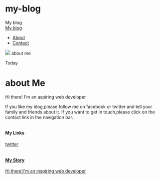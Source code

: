 # my-blog
<html>
<head>
<tittle>My blog</tittle>
</head>
<body>
<div id="header">
<div class="container">
<a href="index.html">My blog</a>
<ul>
<li><a href="about.html">About</a>
</li>
<li><a href="Contact.html">Contact</a>
</li>
</ul>
</div>
<div id="content">
<div class=" container">
  <div class="post">
    <div class="post- author">
      <img src="ContactPhoto-IMG_20180126_212813.jpg" >
      <span>about me</span>
    </div>
    <p class="post-date">Today</p>
    <h1 class="post-tittle">about Me</h1>
    <div class="post-content">
      <p>Hi there! I'm an aspiring web developer</p>
      <p>If you like my blog,please follow me on facebook or twitter and tell your family and friends about it.
      If you want to get in touch,please click on the contact link in the navigation bar.</p>
    </div>
</div>
<div id="footer">
<div class="container">
  <div class="column">
    <h4>My Links</h4>
    <p>
      <a href="https://twitter.com/@dydouhmohamed">twitter</a>
      <br>
      <a href="https://facebook.com/dydouhMohamed"facebook</a>
        </p>
  </div>
  <div class="column">
    <h4>My Story</h4>
    <p>Hi there!I'm an inspiring web developer</p>
  </div>
  </div>
</div>
</body>
</html>
